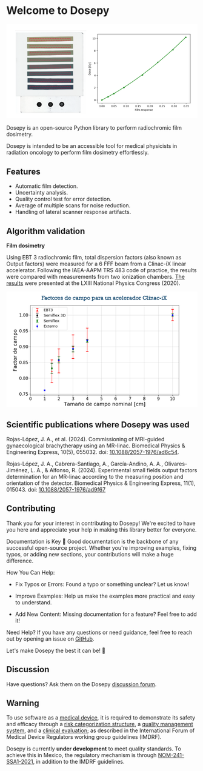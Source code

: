 # Welcome to Dosepy

![Portada_Dosepy](../assets/films_and_curve_fit.png)

Dosepy is an open-source Python library to perform radiochromic film dosimetry.

Dosepy is intended to be an accessible tool for medical physicists in radiation oncology to perform film dosimetry effortlessly.

## Features

* Automatic film detection.
* Uncertainty analysis.
* Quality control test for error detection.
* Average of multiple scans for noise reduction.
* Handling of lateral scanner response artifacts.

## Algorithm validation


**Film dosimetry**

Using EBT 3 radiochromic film, total dispersion factors (also known as Output factors) were measured for a 6 FFF beam from a Clinac-iX linear accelerator. Following the IAEA-AAPM TRS 483 code of practice, the results were compared with measurements from two ionization chambers. [The results](https://smf.mx/programas/congreso-nacional-de-fisica/memorias-cnf/) were presented at the LXIII National Physics Congress (2020).

![Image_factores_campo](../assets/Factores_de_campo_6FFF.png)

## Scientific publications where Dosepy was used

Rojas-López, J. A., et al. (2024). Commissioning of MRI-guided gynaecological brachytherapy using an MR-linac. Biomedical Physics & Engineering Express, 10(5), 055032. doi: [10.1088/2057-1976/ad6c54](https://iopscience.iop.org/article/10.1088/2057-1976/ad6c54/pdf).

Rojas-López, J. A., Cabrera-Santiago, A., García-Andino, A. A., Olivares-Jiménez, L. A., & Alfonso, R. (2024). Experimental small fields output factors determination for an MR-linac according to the measuring position and orientation of the detector. Biomedical Physics & Engineering Express, 11(1), 015043. doi: [10.1088/2057-1976/ad9f67](https://iopscience.iop.org/article/10.1088/2057-1976/ad9f67)

## Contributing

Thank you for your interest in contributing to Dosepy! We're excited to have you here and appreciate your help in making this library better for everyone.

Documentation is Key 🔑
Good documentation is the backbone of any successful open-source project. Whether you're improving examples, fixing typos, or adding new sections, your contributions will make a huge difference.

How You Can Help:

* Fix Typos or Errors: Found a typo or something unclear? Let us know!

* Improve Examples: Help us make the examples more practical and easy to understand.

* Add New Content: Missing documentation for a feature? Feel free to add it!

Need Help?
If you have any questions or need guidance, feel free to reach out by opening an issue on [GitHub](https://github.com/LuisOlivaresJ/Dosepy).

Let's make Dosepy the best it can be! 🚀


## Discussion
Have questions? Ask them on the Dosepy [discussion forum](https://groups.google.com/g/dosepy).


## Warning

To use software as a [medical device](https://www.imdrf.org/documents/software-medical-device-samd-key-definitions), it is required to demonstrate its safety and efficacy through a [risk categorization structure](https://www.imdrf.org/documents/software-medical-device-possible-framework-risk-categorization-and-corresponding-considerations), a [quality management system](https://www.imdrf.org/documents/software-medical-device-samd-application-quality-management-system), and a [clinical evaluation](https://www.imdrf.org/documents/software-medical-device-samd-clinical-evaluation); as described in the International Forum of Medical Device Regulators working group guidelines (IMDRF).

Dosepy is currently **under development** to meet quality standards. To achieve this in Mexico, the regulatory mechanism is through [NOM-241-SSA1-2021](https://dof.gob.mx/nota_detalle.php?codigo=5638793&fecha=20/12/2021#gsc.tab=0), in addition to the IMDRF guidelines.
